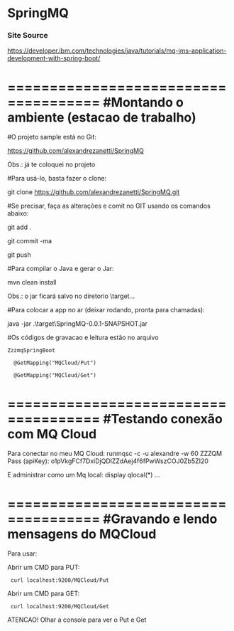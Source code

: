 # SpringMQ

### Site Source
https://developer.ibm.com/technologies/java/tutorials/mq-jms-application-development-with-spring-boot/

=====================================
#Montando o ambiente (estacao de trabalho)
=====================================

#O projeto sample está no Git:

 https://github.com/alexandrezanetti/SpringMQ

 Obs.: já te coloquei no projeto

#Para usá-lo, basta fazer o clone:

  git clone https://github.com/alexandrezanetti/SpringMQ.git

#Se precisar, faça as alterações e comit no GIT usando os comandos abaixo:

 git add .

 git commit -ma

 git push 

#Para compilar o Java e gerar o Jar:

   mvn clean install

   Obs.: o jar ficará salvo no diretorio \target...

#Para colocar a app no ar (deixar rodando, pronta para chamadas):

   java -jar .\target\SpringMQ-0.0.1-SNAPSHOT.jar


#Os códigos de gravacao e leitura estão no arquivo

    ZzzmqSpringBoot

      @GetMapping("MQCloud/Put")

      @GetMapping("MQCloud/Get")

=====================================
#Testando conexão com MQ Cloud
=====================================

Para conectar no meu MQ Cloud:
  runmqsc -c -u alexandre -w 60 ZZZQM
  Pass (apiKey): o1pVkgFCf7DxiDjQDlZZdAej4f6fPwWszCOJ0Zb5ZI20 

  E administrar como um Mq local:
   display qlocal(*) 
   ...

=====================================
#Gravando e lendo mensagens do MQCloud
=====================================

Para usar:

   Abrir um CMD para PUT: 

     curl localhost:9200/MQCloud/Put


   Abrir um CMD para GET: 

     curl localhost:9200/MQCloud/Get


   ATENCAO! Olhar a console para ver o Put e Get

